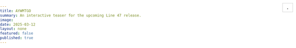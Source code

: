```yaml
---
title: AYWMTGO
summary: An interactive teaser for the upcoming Line 47 release.
image:
date: 2025-03-12
layout: none
featured: false
published: true
---
```


<head>
  <meta charset="UTF-8" />
  <meta name="viewport" content="width=device-width, initial-scale=1.0">

  <title>L47 / AYWMTGO</title>
  <style>
    html,
    body {
      margin: 0;
      padding: 0;
      background: white;
      overflow: hidden;
    }

    canvas {
      display: block;
      background: white;
    }

    video {
      display: none;
    }

    #cc-controls-dialog {
      display: none;
      gap: 16px;
      padding: 10px;
      background: white;
      font-family: monospace;
      font-size: 14px;
      width: max-content;
      margin: 0 0 0 auto;
      z-index: 100;
      position: relative;
      flex-direction: column;
    }

    #cc-controls-dialog.open {
      display: flex;
      flex-direction: column;
    }

    .cc-control {
      display: grid;
      grid-template-columns: 1fr auto;
      grid-template-rows: auto auto;
      align-items: center;
      gap: 4px 10px;
    }

    .cc-control input[type="range"] {
      grid-column: 1 / -1;
      width: 100%;
    }

    .cc-control span {
      font-weight: bold;
      color: #333;
    }

    #cc-controls-dialog button {
      padding: 6px 12px;
      font-family: monospace;
      font-size: 14px;
      background: #fff;
      border: 1px solid #ccc;
      cursor: pointer;
    }

    button {

      font-family: monospace;
      font-size: 14px;
      padding: 6px 12px;
      background: #fff;
      border: 1px solid #ccc;
      cursor: pointer;
    }

    .button-container {
      position: fixed;
      top: 10px;
      right: 10px;
      z-index: 101;
    }

@media (max-width: 600px) {
  #cc-controls-dialog {
    font-size: 20px;
    padding: 16px;
    background: rgba(255,255,255, 0.5);
  }

  .cc-control {
    gap: 6px 12px;
  }

  .cc-control label {
    font-size: 20px;
  }

  .cc-control span {
    font-size: 20px;
  }

  .cc-control input[type="range"] {
    height: 32px;
  }

  button {
    font-size: 20px;
    padding: 10px 16px;
  }
}

  </style>
</head>

<body>
  <!-- Canvas for visuals -->
  <canvas id="visualizer"></canvas>

  <!-- Hidden webcam input -->
  <video id="webcam" autoplay muted playsinline></video>

  <!-- Toggle button for control panel -->
  <div class="button-container">
    <button id="controls-toggle">.</button>
  </div>
  <!-- MIDI control panel dialog -->
  <div id="cc-controls-dialog">
    <div class="cc-control">
      <div class="cc-label-row">
        <label for="cc33">CC33 Point Size:</label>
        <span id="cc33-val">100</span>
      </div>
      <input type="range" id="cc33" min="0" max="127" value="100">
    </div>

    <div class="cc-control">
      <div class="cc-label-row">
        <label for="cc34">CC34 Grid Res:</label>
        <span id="cc34-val">60</span>
      </div>
      <input type="range" id="cc34" min="0" max="127" value="60">
    </div>

    <div class="cc-control">
      <div class="cc-label-row">
        <label for="cc35">CC35 Point Shape:</label>
        <span id="cc35-val">0</span>
      </div>
      <input type="range" id="cc35" min="0" max="127" value="0">
    </div>

    <div class="cc-control">
      <div class="cc-label-row">
        <label for="cc36">CC36 Polygon Regenerate:</label>
        <span id="cc36-val">64</span>
      </div>
      <input type="range" id="cc36" min="0" max="127" value="64">
    </div>

    <div class="cc-control">
      <div class="cc-label-row">
        <label for="cc37">CC37 Polygon Sides:</label>
        <span id="cc37-val">64</span>
      </div>
      <input type="range" id="cc37" min="0" max="127" value="64">
    </div>

    <div class="cc-control">
      <div class="cc-label-row">
        <label for="cc38">CC38 Polygon Size:</label>
        <span id="cc38-val">64</span>
      </div>
      <input type="range" id="cc38" min="0" max="127" value="64">
    </div>

    <!-- Control buttons -->
     <button id="screenshotBtn">Save Screenshot</button>
    <button id="setDefaultsBtn">Reset</button>
      <button id="close-controls">.</button>

  </div>

  <!-- JavaScript functionality -->
  <script>

    const toggleBtn = document.getElementById("controls-toggle");
    const ccDialog = document.getElementById("cc-controls-dialog");
    toggleBtn.addEventListener("click", () => {
      ccDialog.classList.toggle("open");
    });

    const closeBtn = document.getElementById("close-controls");
closeBtn.addEventListener("click", () => {
  ccDialog.classList.remove("open");
});

    // Variables and canvas setup
    const canvas = document.getElementById("visualizer");
    const ctx = canvas.getContext("2d");
    const video = document.getElementById("webcam");
    const offscreen = document.createElement("canvas");
    const offCtx = offscreen.getContext("2d");
    let videoAspectRatio = 16 / 9;

    // MIDI CC Values
    // let midiValues = [85, 111, 0, ...new Array(13).fill(0)];
    let midiValues = [85, 111, 0, 64, 64, 64, ...new Array(11).fill(0)];
    // CC33 - Dot Size
    // CC34 - Grid Res
    // CC35 - Shape Morph
    // CC36 - Polygon Complexity (re-generate)
    // CC37 - Polygon Sides (dynamic)
    // CC38 - Polygon Size (dynamic)


    const isPhone = /Mobi|Android/i.test(navigator.userAgent) || window.innerWidth < 480;
    if (isPhone) midiValues[1] = 50;

    // Phrase reveal variables
    const phrase = "AS YOU WERE MEANT TO GO ON";
    const letterIndices = [...phrase].map((c, i) => c !== " " ? i : null).filter(i => i !== null);
    let revealTimers = new Array(letterIndices.length).fill(0);
    let revealedFlags = new Array(letterIndices.length).fill(false);
    let glitchFrames = new Array(letterIndices.length).fill(0);
    let glitchChars = new Array(letterIndices.length).fill('');
    let audioLevel = 0;
    let wasAboveThreshold = false;
    let lines = wrapPhraseIntoLines(phrase);
    let backgroundShapes = [];


    // MIDI Controls
    function setupCCSliders() {
      const sliders = ["cc33", "cc34", "cc35", "cc36", "cc37", "cc38"];
      sliders.forEach((id, index) => {
        const slider = document.getElementById(id);
        const display = document.getElementById(`${id}-val`);
        slider.addEventListener("input", () => {
          const ccNum = 33 + index;
          const value = parseInt(slider.value);
          midiValues[index] = value;
          display.textContent = value;

          // Mirror MIDI behavior for these CCs
          if (ccNum === 36) {
            generateBackgroundShapes();
          } else if (ccNum === 37 || ccNum === 38) {
            updatePolygonSides();
          }
        });

      });
    }

    // Reset Button
    document.getElementById("setDefaultsBtn").addEventListener("click", () => {
      [85, 111, 0, 64, 64, 64].forEach((val, i) => {
        midiValues[i] = val;
        const id = `cc${33 + i}`;
        document.getElementById(id).value = val;
        document.getElementById(`${id}-val`).textContent = val;
      });
    });




    // Screenshot
    document.getElementById("screenshotBtn").addEventListener("click", () => {
      const screenshotCanvas = document.createElement("canvas");
      screenshotCanvas.width = canvas.width;
      screenshotCanvas.height = canvas.height;
      const scCtx = screenshotCanvas.getContext("2d");
      scCtx.fillStyle = "#fff";
      scCtx.fillRect(0, 0, canvas.width, canvas.height);
      scCtx.drawImage(canvas, 0, 0);

      const dataUrl = screenshotCanvas.toDataURL("image/png");

      if (navigator.userAgent.match(/(iPhone|iPad|iPod|Android)/)) {
        const link = document.createElement("a");
        link.href = dataUrl;
        link.download = `L47_AYWMTGO_${Date.now()}.png`;
        document.body.appendChild(link);
        link.click();
        document.body.removeChild(link);
      } else {
        const link = document.createElement("a");
        link.download = `L47_AYWMTGO_${Date.now()}.png`;
        link.href = dataUrl;
        link.click();
      }
    });

    // Wraps phrase into multiple lines based on device
    function wrapPhraseIntoLines(phrase) {
      const isPhone = /Mobi|Android/i.test(navigator.userAgent) || window.innerWidth < 600;
      if (isPhone) return ["AS YOU", "WERE", "MEANT", "TO GO ON"];
      const words = phrase.split(" ");
      const lines = [];
      for (let i = 0; i < words.length;) {
        const n = 2 + Math.floor(Math.random() * 2);
        lines.push(words.slice(i, i + n).join(" "));
        i += n;
      }
      return lines;
    }

    // Shape drawing based on CC35
    function drawMorphedShape(ctx, cx, cy, size, morph) {
      ctx.beginPath();
      if (morph <= 0) ctx.rect(cx - size / 2, cy - size / 2, size, size);
      else if (morph >= 1) {
        ctx.moveTo(cx, cy - size / 2);
        ctx.lineTo(cx - size / 2, cy + size / 2);
        ctx.lineTo(cx + size / 2, cy + size / 2);
        ctx.closePath();
      } else {
        const inv = 1 - morph;
        const interp = (a, b) => inv * a + morph * b;
        const p1 = [cx, cy - size / 2];
        const p2 = [cx - size / 2, cy + size / 2];
        const p3 = [cx + size / 2, cy + size / 2];
        ctx.moveTo(interp(cx - size / 2, p1[0]), interp(cy - size / 2, p1[1]));
        ctx.lineTo(interp(cx + size / 2, p2[0]), interp(cy - size / 2, p2[1]));
        ctx.lineTo(interp(cx + size / 2, p3[0]), interp(cy + size / 2, p3[1]));
        ctx.lineTo(interp(cx - size / 2, p1[0]), interp(cy + size / 2, p1[1]));
        ctx.closePath();
      }
      ctx.fill();
    }

    // Halftone drawing using webcam input
    function drawHalftone() {
      const cols = 20 + Math.floor((midiValues[1] / 127) * 140);
      const aspect = canvas.width / canvas.height;
      const rows = Math.floor(cols / aspect);
      offscreen.width = cols;
      offscreen.height = rows;
      const videoAR = video.videoWidth / video.videoHeight;
      const targetAR = cols / rows;
      let sx = 0, sy = 0, sw = video.videoWidth, sh = video.videoHeight;
      if (videoAR > targetAR) {
        sw = video.videoHeight * targetAR;
        sx = (video.videoWidth - sw) / 2;
      } else {
        sh = video.videoWidth / targetAR;
        sy = (video.videoHeight - sh) / 2;
      }
      offCtx.drawImage(video, sx, sy, sw, sh, 0, 0, cols, rows);
      const imageData = offCtx.getImageData(0, 0, cols, rows).data;
      const dotSpacingX = canvas.width / cols;
      const dotSpacingY = canvas.height / rows;
      const dotScale = 0.2 + (midiValues[0] / 127) * 2.8;
      for (let y = 0; y < rows; y++) {
        for (let x = 0; x < cols; x++) {
          const i = (y * cols + x) * 4;
          const brightness = (imageData[i] + imageData[i + 1] + imageData[i + 2]) / 3;
          const size = (1 - brightness / 255) * Math.min(dotSpacingX, dotSpacingY) * 0.5 * dotScale;
          const cx = x * dotSpacingX;
          const cy = y * dotSpacingY;
          ctx.fillStyle = "rgba(0, 0, 0, 0.5)";
          drawMorphedShape(ctx, cx, cy, size, midiValues[2] / 127);
        }
      }
    }

    // Dynamic letter animation
    function drawLine47Text() {
      // const fontSize = /Mobi|Android/i.test(navigator.userAgent) || window.innerWidth < 600 ? 150 : Math.floor(canvas.width * 0.06);
      const fontSize = Math.floor(canvas.height * 0.08); // or tweak to 0.035 for smaller text
      const spacing = fontSize * 0.7; // consistent proportional spacing

      // const spacing = /Mobi|Android/i.test(navigator.userAgent) || window.innerWidth < 600 ? 98 : canvas.width * 0.04;
      ctx.save();
      ctx.textAlign = "start";
      ctx.textBaseline = "middle";
      ctx.font = `${fontSize}px  monospace`;
      const audioActive = audioLevel > 50;
      if (audioActive && !wasAboveThreshold) {
        const candidates = letterIndices.filter((_, i) => !revealedFlags[i] && revealTimers[i] === 0);
        if (candidates.length > 0) {
          const chosen = candidates[Math.floor(Math.random() * candidates.length)];
          revealTimers[letterIndices.indexOf(chosen)] = 90;
        }
      }
      wasAboveThreshold = audioActive;
      let charIndex = 0;
      const lineHeight = fontSize * 1.2;
      const startY = canvas.height / 2 - (lines.length * lineHeight) / 2 + lineHeight / 2;
      lines.forEach((line, lineNum) => {
        const y = startY + lineNum * lineHeight;
        for (let i = 0; i < line.length; i++) {
          const char = line[i];
          if (char === " ") continue;
          const x = canvas.width * 0.1 + i * spacing;
          const idx = charIndex;
          if (revealTimers[idx] > 0) {
            revealTimers[idx]--;
            if (revealTimers[idx] > 60) {
              if (glitchFrames[idx] % 5 === 0) {
                glitchChars[idx] = String.fromCharCode(33 + Math.floor(Math.random() * 94));
              }
              glitchFrames[idx]++;
              ctx.fillStyle = "rgba(0,0,0,0.5)";
              ctx.fillText(glitchChars[idx], x, y);
            } else if (revealTimers[idx] > 30) {
              revealedFlags[idx] = true;
              ctx.fillStyle = "black";
              ctx.fillText(char, x, y);
            } else {
              ctx.fillStyle = "rgba(0,0,0,0.7)";
              ctx.fillText("▓", x, y);
            }
          } else if (revealedFlags[idx]) {
            ctx.fillStyle = "black";
            ctx.fillText(char, x, y);
          } else {
            ctx.fillStyle = "rgba(0,0,0,0.7)";
            ctx.fillText("▓", x, y);
          }
          charIndex++;
        }
      });
      ctx.restore();
    }

    function generateBackgroundShapes() {
      backgroundShapes = [];
      const numShapes = 3 + Math.floor(Math.random() * 3); // 3 to 5 shapes

      const cc36 = midiValues[3]; // CC36 value (0–127)
      const cc37 = midiValues[4]; // CC37 value (0–127)
      const minSides = 6;
      const maxSides = 20;

      for (let s = 0; s < numShapes; s++) {
        const shape = {};
        const centerX = Math.random() * canvas.width;
        const centerY = Math.random() * canvas.height;
        const radius = 150 + Math.random() * 150;

        const xStretch = 1.5;
        const yStretch = 0.5;

        // Save center and radius, to allow dynamic side updates
        shape.centerX = centerX;
        shape.centerY = centerY;
        shape.radius = radius;
        shape.xStretch = xStretch;
        shape.yStretch = yStretch;

        backgroundShapes.push(shape);
      }

      updatePolygonSides();
    }

    function updatePolygonSides() {
      const cc37 = midiValues[4]; // CC37 - Sides
      const cc38 = midiValues[5]; // CC38 - Size

      const minSides = 6;
      const maxSides = 26;
      const numPoints = Math.floor(minSides + (cc37 / 127) * (maxSides - minSides));
      const sizeScale = 0.5 + (cc38 / 127) * 1.5; // scale from 0.5x to 2x

      backgroundShapes.forEach(shape => {
        const points = [];
        for (let i = 0; i < numPoints; i++) {
          const angle = (i / numPoints) * 2 * Math.PI;
          const r = shape.radius * sizeScale * (0.7 + Math.random() * 0.3);
          const x = shape.centerX + r * Math.cos(angle) * shape.xStretch;
          const y = shape.centerY + r * Math.sin(angle) * shape.yStretch;
          points.push({ x, y });
        }

        // Dot fill logic...
        const minX = Math.min(...points.map(p => p.x));
        const maxX = Math.max(...points.map(p => p.x));
        const minY = Math.min(...points.map(p => p.y));
        const maxY = Math.max(...points.map(p => p.y));
        const path = new Path2D();
        path.moveTo(points[0].x, points[0].y);
        for (let i = 1; i < points.length; i++) path.lineTo(points[i].x, points[i].y);
        path.closePath();

        const dots = [];
        const baseSpacing = 10;
        for (let y = minY; y <= maxY; y += baseSpacing) {
          for (let x = minX; x <= maxX; x += baseSpacing) {
            if (ctx.isPointInPath(path, x, y)) {
              dots.push({ x, y });
            }
          }
        }

        shape.points = points;
        shape.dots = dots;
      });
    }


    function drawBackgroundShapes() {
      ctx.save();
      ctx.fillStyle = "rgba(40, 40, 40, 1)"; // Light grey

      backgroundShapes.forEach(shape => {
        shape.dots.forEach(dot => {
          ctx.beginPath();
          ctx.arc(dot.x, dot.y, 1.5, 0, 2 * Math.PI);
          ctx.fill();
        });
      });

      ctx.restore();
    }

    // Add user info overlay
    let userInfoText = "";

    async function fetchUserInfo() {
      try {
        const res = await fetch("https://ipapi.co/json/");
        const data = await res.json();
        const ip = data.ip || "Unknown IP";
        const city = data.city || "";
        const region = data.region || "";
        const country = data.country_name || "";
        const time = new Date().toLocaleTimeString();

        userInfoText = `IP: ${ip}\nLocation: ${city}, ${region}, ${country}\nTime: ${time}`;
      } catch (e) {
        userInfoText = "Unable to load user info.";
      }
    }

    fetchUserInfo();

    function drawUserInfoOverlay() {
      ctx.save();
      ctx.font = "12px monospace";
      const lines = userInfoText.split("\n");

      // Background box
      const lineHeight = 14;
      const padding = 20;
      const boxWidth = Math.max(...lines.map(l => ctx.measureText(l).width)) + padding * 2;
      const boxHeight = lineHeight * lines.length + padding * 1;
      const boxX = 0;
      const boxY = canvas.height - boxHeight - 0;

      ctx.fillStyle = "white";
      ctx.fillRect(boxX, boxY, boxWidth, boxHeight);

      // Text
      ctx.fillStyle = "rgba(0, 0, 0, 1)";
      lines.forEach((line, i) => {
        ctx.fillText(line, boxX + padding, boxY + padding + i * lineHeight);
      });

      ctx.restore();
    }


    // Draw loop
    function draw() {
      ctx.clearRect(0, 0, canvas.width, canvas.height);
      drawBackgroundShapes();
      if (video.readyState === video.HAVE_ENOUGH_DATA) {

        drawHalftone();
        drawLine47Text();
      }
      drawUserInfoOverlay();
      requestAnimationFrame(draw);
    }

    // Initialize webcam and audio
    function startWebcamAndAudio() {
      navigator.mediaDevices.getUserMedia({ video: true, audio: true })
        .then(stream => {
          video.srcObject = stream;
          video.addEventListener("loadedmetadata", () => {
            video.play();
            const audioCtx = new (window.AudioContext || window.webkitAudioContext)();
            const analyser = audioCtx.createAnalyser();
            analyser.fftSize = 256;
            const dataArray = new Uint8Array(analyser.frequencyBinCount);
            audioCtx.createMediaStreamSource(stream).connect(analyser);
            const updateAudio = () => {
              analyser.getByteFrequencyData(dataArray);
              audioLevel = dataArray.reduce((a, b) => a + b, 0) / dataArray.length;
              requestAnimationFrame(updateAudio);
            };
            updateAudio();
            requestAnimationFrame(draw);
          });
        })
        .catch(err => alert("Webcam error: " + err.message));
    }

    // MIDI Input setup
    function onMIDISuccess(midiAccess) {
      for (const input of midiAccess.inputs.values()) {
        input.onmidimessage = onMIDIMessage;
      }
    }

    function onMIDIMessage(event) {
      const [status, cc, value] = event.data;
      if (status === 176 && cc >= 33 && cc <= 48) {
        const idx = cc - 33;
        midiValues[idx] = value;
        const slider = document.getElementById(`cc${cc}`);
        const label = document.getElementById(`cc${cc}-val`);
        if (slider && label) {
          slider.value = value;
          label.textContent = value;
        }

        // CC36 = regenerate shapes; CC37 = update side count
        if (cc === 36) {
          generateBackgroundShapes();
        } else if (cc === 37 | cc === 38) {
          updatePolygonSides();
        }
      }
    }

    function onMIDIFailure() {
      console.warn("❌ MIDI access failed");
    }

    // Resize and initialize
    window.addEventListener("resize", resizeCanvas);
    // function resizeCanvas() {
    //   const isPhone = /Mobi|Android/i.test(navigator.userAgent) || window.innerWidth < 600;
    //   const aspectRatio = isPhone ? 9 / 16 : videoAspectRatio;
    //   const windowAspect = window.innerWidth / window.innerHeight;
    //   if (windowAspect > aspectRatio) {
    //     canvas.height = window.innerHeight;
    //     canvas.width = canvas.height * aspectRatio;
    //   } else {
    //     canvas.width = window.innerWidth;
    //     canvas.height = canvas.width / aspectRatio;
    //   }
    //   // canvas.style.position = "absolute";
    //   canvas.style.left = `${(window.innerWidth - canvas.width) / 2}px`;
    //   canvas.style.top = `${(window.innerHeight - canvas.height) / 2}px`;
    //   lines = wrapPhraseIntoLines(phrase);
    //   generateBackgroundShapes();

    // }

    function resizeCanvas() {
      canvas.width = window.innerWidth;
      canvas.height = window.innerHeight;
      canvas.style.position = "absolute";
      canvas.style.left = "0px";
      canvas.style.top = "0px";

      lines = wrapPhraseIntoLines(phrase);
      generateBackgroundShapes();
    }


    // Start everything

    resizeCanvas();
    setupCCSliders();
    startWebcamAndAudio();
    navigator.requestMIDIAccess().then(onMIDISuccess, onMIDIFailure);
  </script>
</body>